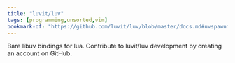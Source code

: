 ```yaml
---
title: "luvit/luv"
tags: [programming,unsorted,vim]
bookmark-of: "https://github.com/luvit/luv/blob/master/docs.md#uvspawnfile-options-onexit"
---
```

Bare libuv bindings for lua. Contribute to luvit/luv development by creating an account on GitHub.